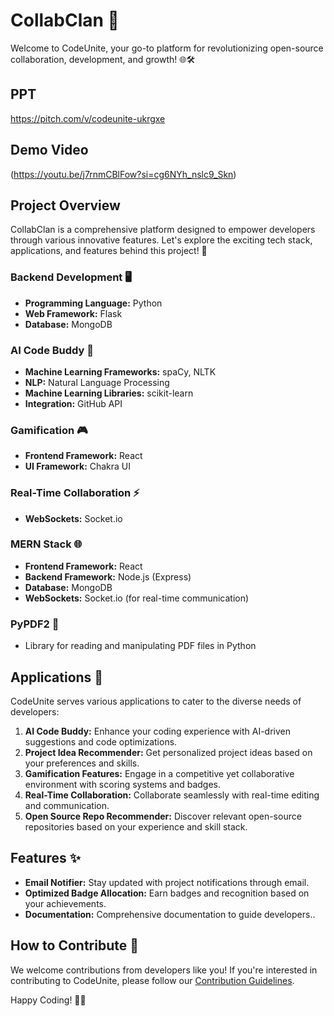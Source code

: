 # CollabClan 🚀

Welcome to CodeUnite, your go-to platform for revolutionizing open-source collaboration, development, and growth! 🌐🛠️

## PPT

https://pitch.com/v/codeunite-ukrgxe

## Demo Video

(https://youtu.be/j7rnmCBlFow?si=cg6NYh_nslc9_Skn)

## Project Overview

CollabClan is a comprehensive platform designed to empower developers through various innovative features. Let's explore the exciting tech stack, applications, and features behind this project! 🚀

### Backend Development 🖥️

- **Programming Language:** Python
- **Web Framework:** Flask
- **Database:** MongoDB

### AI Code Buddy 🤖

- **Machine Learning Frameworks:** spaCy, NLTK
- **NLP:** Natural Language Processing
- **Machine Learning Libraries:** scikit-learn
- **Integration:** GitHub API

### Gamification 🎮

- **Frontend Framework:** React
- **UI Framework:** Chakra UI

### Real-Time Collaboration ⚡

- **WebSockets:** Socket.io

### MERN Stack 🌐

- **Frontend Framework:** React
- **Backend Framework:** Node.js (Express)
- **Database:** MongoDB
- **WebSockets:** Socket.io (for real-time communication)

### PyPDF2 📄

- Library for reading and manipulating PDF files in Python

## Applications 🌟

CodeUnite serves various applications to cater to the diverse needs of developers:

1. **AI Code Buddy:** Enhance your coding experience with AI-driven suggestions and code optimizations.
2. **Project Idea Recommender:** Get personalized project ideas based on your preferences and skills.
3. **Gamification Features:** Engage in a competitive yet collaborative environment with scoring systems and badges.
4. **Real-Time Collaboration:** Collaborate seamlessly with real-time editing and communication.
5. **Open Source Repo Recommender:** Discover relevant open-source repositories based on your experience and skill stack.

## Features ✨

- **Email Notifier:** Stay updated with project notifications through email.
- **Optimized Badge Allocation:** Earn badges and recognition based on your achievements.
- **Documentation:** Comprehensive documentation to guide developers..

## How to Contribute 🤝

We welcome contributions from developers like you! If you're interested in contributing to CodeUnite, please follow our [Contribution Guidelines](CONTRIBUTING.md).

Happy Coding! 🚀✨
